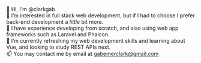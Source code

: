 👋 Hi, I'm @clarkgab </br>
👀 I’m interested in full stack web development, but if I had to choose I prefer back-end development a <em>little</em> bit more. </br>
📖 I have experience developing from scratch, and also using web app frameworks such as Laravel and Phalcon. </br>
🌱 I’m currently refreshing my web development skills and learning about Vue, and looking to study REST APIs next. </br>
📫 You may contact me by email at gabemerclark@gmail.com
